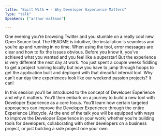 ```yaml
---
title: "Built With ❤️ - Why Developer Experience Matters"
Type: "talk"
Speakers: ["arthur-maltson"]

---
```

One evening you’re browsing Twitter and you stumble on a really cool new Open Source tool. The README is intuitive, the installation is seamless and you’re up and running in no time. When using the tool, error messages are clear and how to fix the issues obvious. Before you know it, you’ve achieved what you wanted and you feel like a superstar! But the experience is very different the next day at work. You just spent a couple weeks fiddling to get a project running locally but now you have to jump through hoops to get the application built and deployed with that dreadful internal tool. Why can’t our day time experiences look like our weekend passion projects? It can!

In this session you’ll be introduced to the concept of Developer Experience and why it matters. You’ll then embark on a journey to build a new tool with Developer Experience as a core focus. You’ll learn how certain targeted approaches can improve the Developer Experience through the entire Experience Lifecycle. At the end of the talk you will be equipped with ways to improve the Developer Experience in your work; whether you’re building tools for developers, collaborating with other developers on a business project, or just building a side project one your own.

